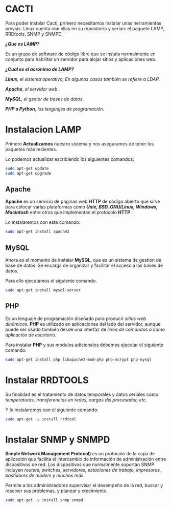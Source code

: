 # CACTI

Para poder instalar Cacti, primero necesitamos instalar unas herramientas previas.
Linux cuenta con ellas en su repositorio y serían: el paquete LAMP, RRDtools, SNMP y SNMPD. 

***¿Que es LAMP?***

Es un grupo de software de código libre que se instala normalmente en conjunto para habilitar un servidor para alojar sitios y aplicaciones web.


***¿Cual es el acrónimo de LAMP?***

***Linux***, *el sistema operativo; En algunos casos también se refiere a LDAP*.

***Apache***, *el servidor web*.

***MySQL***, *el gestor de bases de datos*.

***PHP o Python***, *los lenguajes de programación*.

# Instalacion LAMP

Primero **Actualizamos** nuestro sistema y nos aseguramos de tener los paquetes más recientes.

Lo podemos actualizar escribiendo los siguientes comandos:

```bash
sudo apt-get update
sudo apt-get upgrade
```
## Apache 

**Apache** es un servicio de paginas web **HTTP** de código abierto que sirve para colocar varias plataformas como ***Unix, BSD, GNU/Linux, Windows, Macintosh*** entre otros que implementan el protocolo **HTTP**.

Lo instalaremos con este comando:
```bash
sudo apt-get install apache2
```
## MySQL

Ahora es el momento de instalar **MySQL**, que es un sistema de gestion de base de datos. Se encarga de organizar y facilitar el acceso a las bases de datos. 

Para ello ejecutamos el siguiente comando.
```bash
sudo apt-get install mysql-server
```
## PHP

Es un lenguaje de programación diseñado para producir *sitios web dinámicos*. **PHP** es utilizado en aplicaciones del lado del servidor, aunque puede ser usado también desde una interfaz de *línea de comandos o como aplicación de escritorio*.

Para instalar **PHP** y sus modulos adicionales debemos ejecutar el siguiente comando:
```bash
sudo apt-get install php libapache2-mod-php php-mcrypt php-mysql
```


# Instalar RRDTOOLS

Su finalidad es el tratamiento de datos temporales y datos seriales como *temperaturas, transferencias en redes, cargas del procesador, etc*.

Y lo instalaremos con el siguiente comando:

```bash
sudo apt-get -y install rrdtool
```

# Instalar SNMP y SNMPD

**Simple Network Management Protocol)** es un protocolo de la capa de aplicación que facilita el intercambio de información de administración entre dispositivos de red. Los dispositivos que normalmente soportan SNMP incluyen *routers, switches, servidores, estaciones de trabajo, impresoras, bastidores de módem y muchos más*.

Permite a los administradores supervisar el desempeño de la red, buscar y resolver sus problemas, y planear y crecimiento.

```bash
sudo apt-get -y install snmp snmpd
```
